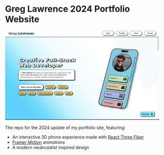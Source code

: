 # Greg Lawrence 2024 Portfolio Website

![Portfolio site screenshot](/public/ReadmeScreenshot.png)

The repo for the 2024 update of my portfolio site, featuring:

- An interactive 3D phone experience made with [React Three Fiber](https://github.com/pmndrs/react-three-fiber)
- [Framer Motion](https://motion.dev/) animations
- A modern neubrutalist inspired design
